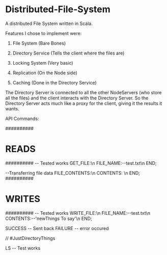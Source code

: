 # Distributed-File-System
A distributed File System written in Scala.

Features I chose to implement were:

1. File System (Bare Bones)

2. Directory Service (Tells the client where the files are)

3. Locking System (Very basic)

4. Replication (On the Node side)

5. Caching (Done in the Directory Service)


The Directory Server is connected to all the other NodeServers (who store all the files) and the client interacts with the Directory Server. So the Directory Server acts much like a proxy for the client, giving it the results it wants.

API Commands:

##########
# READS #
##########
-- Tested works
GET_FILE:\n
FILE_NAME:--test.txt\n
END;

--Transferring file data
FILE_CONTENTS:\n
CONTENTS: <contents>\n
END;
##########
# WRITES #
##########
-- Tested works
WRITE_FILE:\n
FILE_NAME:--test.txt\n
CONTENTS:--'newThings To say'\n
END;

SUCCESS -- Sent back
FAILURE -- error occured




// #JustDirectoryThings

LS -- Test works
